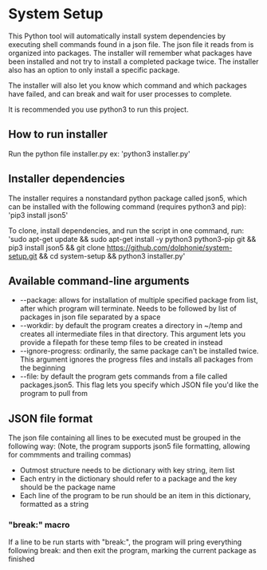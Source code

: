 # System Setup
This Python tool will automatically install system dependencies by executing shell commands found in a json file. The json file it reads from is organized into packages. The installer will remember what packages have been installed and not try to install a completed package twice. The installer also has an option to only install a specific package.

The installer will also let you know which command and which packages have failed, and can break and wait for user processes to complete.

It is recommended you use python3 to run this project.

## How to run installer
Run the python file installer.py ex: 'python3 installer.py'

## Installer dependencies
The installer requires a nonstandard python package called json5, which can be installed with the following command (requires python3 and pip): 'pip3 install json5'

To clone, install dependencies, and run the script in one command, run:
'sudo apt-get update && sudo apt-get install -y python3 python3-pip git && pip3 install json5 && git clone https://github.com/dolphonie/system-setup.git && cd system-setup && python3 installer.py'

## Available command-line arguments
- --package: allows for installation of multiple specified package from list, after which program will terminate. Needs to be followed by list of packages in json file separated by a space
- --workdir: by default the program creates a directory in ~/temp and creates all intermediate files in that directory. This argument lets you provide a filepath for these temp files to be created in instead
- --ignore-progress: ordinarily, the same package can't be installed twice. This argument ignores the progress files and installs all packages from the beginning
- --file: by default the program gets commands from a file called packages.json5. This flag lets you specify which JSON file you'd like the program to pull from

## JSON file format
The json file containing all lines to be executed must be grouped in the following way: (Note, the program supports json5 file formatting, allowing for commments and trailing commas)

- Outmost structure needs to be dictionary with key string, item list
- Each entry in the dictionary should refer to a package and the key should be the package name
- Each line of the program to be run should be an item in this dictionary, formatted as a string

### "break:" macro
If a line to be run starts with "break:", the program will pring everything following break: and then exit the program, marking the current package as finished
